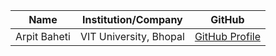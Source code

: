 | Name             | Institution/Company                    | GitHub                                  |
| ---------------- | -------------------------------------  | --------------------------------------  |
| Arpit Baheti     | VIT University, Bhopal                 |[GitHub Profile](https://github.com/arpitbaheti2002)|